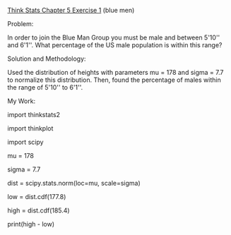 [Think Stats Chapter 5 Exercise 1](http://greenteapress.com/thinkstats2/html/thinkstats2006.html#toc50) (blue men)

Problem:

In order to join the Blue Man Group you must be male and between 5'10'' and 6'1''.  What percentage of the US male population is within this range?

Solution and Methodology:

Used the distribution of heights with parameters mu = 178 and sigma = 7.7 to normalize this distribution.  Then, found the percentage of males within the range of 5'10'' to 6'1''.

My Work:

import thinkstats2

import thinkplot

import scipy



mu = 178

sigma = 7.7

dist = scipy.stats.norm(loc=mu, scale=sigma)

low = dist.cdf(177.8)

high = dist.cdf(185.4)

print(high - low)
